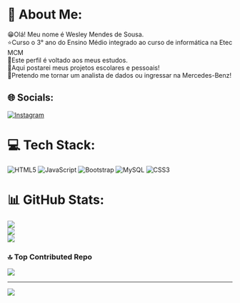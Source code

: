 # 💫 About Me:
😁Olá! Meu nome é Wesley Mendes de Sousa.<br>⭐Curso o 3° ano do Ensino Médio integrado ao curso de informática na Etec MCM<br>📕Este perfil é voltado aos meus estudos.<br>📗Aqui postarei meus projetos escolares e pessoais!<br>📘Pretendo me tornar um analista de dados ou ingressar na Mercedes-Benz!


## 🌐 Socials:
[![Instagram](https://img.shields.io/badge/Instagram-%23E4405F.svg?logo=Instagram&logoColor=white)](https://instagram.com/https://www.instagram.com/wesmendesss/)
# 💻 Tech Stack:
![HTML5](https://img.shields.io/badge/html5-%23E34F26.svg?style=for-the-badge&logo=html5&logoColor=white) ![JavaScript](https://img.shields.io/badge/javascript-%23323330.svg?style=for-the-badge&logo=javascript&logoColor=%23F7DF1E) ![Bootstrap](https://img.shields.io/badge/bootstrap-%238511FA.svg?style=for-the-badge&logo=bootstrap&logoColor=white) ![MySQL](https://img.shields.io/badge/mysql-%2300000f.svg?style=for-the-badge&logo=mysql&logoColor=white) ![CSS3](https://img.shields.io/badge/css3-%231572B6.svg?style=for-the-badge&logo=css3&logoColor=white)
# 📊 GitHub Stats:
![](https://github-readme-stats.vercel.app/api?username=wes-mendes&theme=gotham&hide_border=false&include_all_commits=true&count_private=false)<br/>
![](https://github-readme-streak-stats.herokuapp.com/?user=wes-mendes&theme=gotham&hide_border=false)<br/>
![](https://github-readme-stats.vercel.app/api/top-langs/?username=wes-mendes&theme=gotham&hide_border=false&include_all_commits=true&count_private=false&layout=compact)

### 🔝 Top Contributed Repo
![](https://github-contributor-stats.vercel.app/api?username=wes-mendes&limit=5&theme=dark&combine_all_yearly_contributions=true)

---
[![](https://visitcount.itsvg.in/api?id=wes-mendes&icon=0&color=12)](https://visitcount.itsvg.in)
